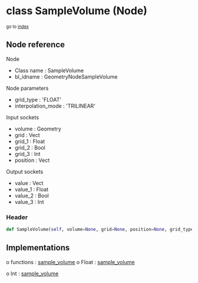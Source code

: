 # class SampleVolume (Node)

<sub>go to [index](/docs/index.md)</sub>

## Node reference

Node
 - Class name : SampleVolume
 - bl_idname : GeometryNodeSampleVolume

Node parameters
 - grid_type : 'FLOAT'
 - interpolation_mode : 'TRILINEAR'

Input sockets
 - volume : Geometry
 - grid : Vect
 - grid_1 : Float
 - grid_2 : Bool
 - grid_3 : Int
 - position : Vect

Output sockets
 - value : Vect
 - value_1 : Float
 - value_2 : Bool
 - value_3 : Int

### Header

``` python
def SampleVolume(self, volume=None, grid=None, position=None, grid_type='FLOAT', interpolation_mode='TRILINEAR', node_label=None, node_color=None):
```

## Implementations

o functions : [sample_volume](/docs/GeoNodes_classes/GLOBAL.md#sample_volume)
o Float : [sample_volume](/docs/GeoNodes_classes/Float.md#sample_volume)

o Int : [sample_volume](/docs/GeoNodes_classes/Int.md#sample_volume)


